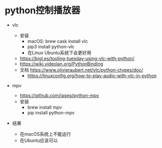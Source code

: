 
# python控制播放器

- vlc
	- 安装
		- macOS: brew cask install vlc
		- pip3 install python-vlc
		- 在Linux Ubuntu系统下会更好用
	- https://bigl.es/tooling-tuesday-using-vlc-with-python/
	- https://wiki.videolan.org/PythonBinding
	- 文档 https://www.olivieraubert.net/vlc/python-ctypes/doc/
		- https://linuxconfig.org/how-to-play-audio-with-vlc-in-python

- mpv
	- https://github.com/jaseg/python-mpv
	- 安装
		- brew install mpv
		- pip install python-mpv
	
- 结果
	- 在macOS系统上不能运行
	- 在Ubuntu应该可以	